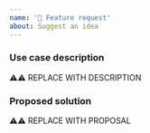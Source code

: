 ```yaml
---
name: '🎉 Feature request'
about: Suggest an idea
---
```


<!-- ⚠️⚠️ Acknowledge ALL below remarks -->
<!-- ⚠️⚠️ Request may not be processed if it doesn't meet outlined criteria -->

<!-- ⚠️⚠️ Search existing issues to avoid creating duplicates  -->
<!-- ⚠️⚠️ Plugin enhancements should be proposed at plugin repository, not here -->

<!-- ⚠️⚠️ Answer ALL required questions below -->

<!--
Q1: Describe the problem (use case) that needs to be solved
-->

### Use case description

⚠️⚠️ REPLACE WITH DESCRIPTION

<!--
Q2: Propose a solution (e.g. provide configuration example)

Note: This is optional, remove this section if you do not wish to propose anything at this point
-->

### Proposed solution

⚠️⚠️ REPLACE WITH PROPOSAL
